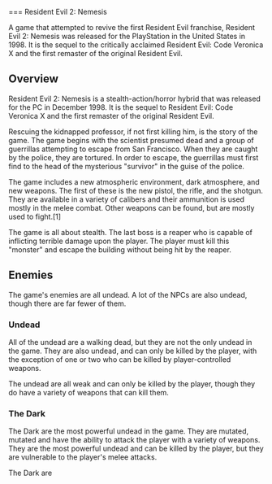 
===
Resident Evil 2: Nemesis

A game that attempted to revive the first Resident Evil franchise, Resident Evil 2: Nemesis was released for the PlayStation in the United States in 1998. It is the sequel to the critically acclaimed Resident Evil: Code Veronica X and the first remaster of the original Resident Evil.

## Overview

Resident Evil 2: Nemesis is a stealth-action/horror hybrid that was released for the PC in December 1998. It is the sequel to Resident Evil: Code Veronica X and the first remaster of the original Resident Evil.

Rescuing the kidnapped professor, if not first killing him, is the story of the game. The game begins with the scientist presumed dead and a group of guerrillas attempting to escape from San Francisco. When they are caught by the police, they are tortured. In order to escape, the guerrillas must first find to the head of the mysterious "survivor" in the guise of the police.

The game includes a new atmospheric environment, dark atmosphere, and new weapons. The first of these is the new pistol, the rifle, and the shotgun. They are available in a variety of calibers and their ammunition is used mostly in the melee combat. Other weapons can be found, but are mostly used to fight.[1]

The game is all about stealth. The last boss is a reaper who is capable of inflicting terrible damage upon the player. The player must kill this "monster" and escape the building without being hit by the reaper.

## Enemies

The game's enemies are all undead. A lot of the NPCs are also undead, though there are far fewer of them.

### Undead

All of the undead are a walking dead, but they are not the only undead in the game. They are also undead, and can only be killed by the player, with the exception of one or two who can be killed by player-controlled weapons.

The undead are all weak and can only be killed by the player, though they do have a variety of weapons that can kill them.

### The Dark

The Dark are the most powerful undead in the game. They are mutated, mutated and have the ability to attack the player with a variety of weapons. They are the most powerful undead and can be killed by the player, but they are vulnerable to the player's melee attacks.

The Dark are
